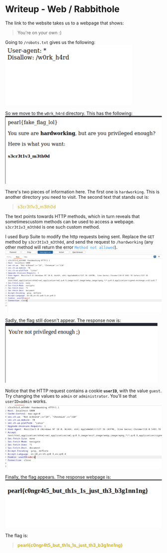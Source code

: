 # Writeup - Web / Rabbithole

The link to the website takes us to a webpage that shows:
> You're on your own :)

Going to `/robots.txt` gives us the following:
![/robots.txt](robots.png)

So we move to the `w0rk_h4rd` directory. This has the following: 
![/w0rk_h4rd](work_hard.png)

There's two pieces of information here. The first one is `hardworking`. This is another directory you need to visit. The second text that stands out is:
> <span style="color: #CFB225;">s3cr3t1v3_m3th0d</span>

The text points towards HTTP methods, which in turn reveals that sometimescustom methods can be used to access a webpage. `s3cr3t1v3_m3th0d` is one such custom method.

I used Burp Suite to modify the http requests being sent. Replace the `GET` method by `s3cr3t1v3_m3th0d`, and send the request to `/hardworking` (any other method will return the error <span style="color: #3399ff;">`Method not allowed`</span>).
![changing method in Burp Suite](burp_method.png)

Sadly, the flag still doesn't appear. The response now is:
![not privileged](not_privileged.png)

Notice that the HTTP request contains a cookie **`userID`**, with the value `guest`. Try changing the values to `admin` or `administrator`. You'll se that `userID=admin` works.
![final Burp request](burp_request.png)

Finally, the flag appears. The response webpage is:
![flag webpage](flag.png)

The flag is:
> <span style="color: #CFB225;">**pearl{c0ngr4t5_but_th1s_1s_just_th3_b3g1nn1ng}**</span>